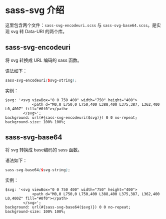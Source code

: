 # sass-svg 介绍

这里包含两个文件：`sass-svg-encodeuri.scss` 与 `sass-svg-base64.scss`。是实现 svg 转 Data-URI 的两个库。

## sass-svg-encodeuri

将 svg 转换成 URL 编码的 sass 函数。

语法如下： 

```scss
sass-svg-encodeuri($svg-string);
```

实例：
```
$svg: '<svg viewBox="0 0 750 400" width="750" height="400">
			<path d="M0,0 L750,0 L750,400 L388,400 L375,387, L362,400 L0,400Z" fill="#0f0"></path>
		</svg>';
background: url(#{sass-svg-encodeuri($svg)}) 0 0 no-repeat;
background-size: 100% 100%;
```


## sass-svg-base64

将 svg 转换成 base编码的 sass 函数。

语法如下： 

```scss
sass-svg-base64($svg-string);
```

实例：
```
$svg: '<svg viewBox="0 0 750 400" width="750" height="400">
			<path d="M0,0 L750,0 L750,400 L388,400 L375,387, L362,400 L0,400Z" fill="#0f0"></path>
		</svg>';
background: url(#{sass-svg-base64($svg)}) 0 0 no-repeat;
background-size: 100% 100%;
```